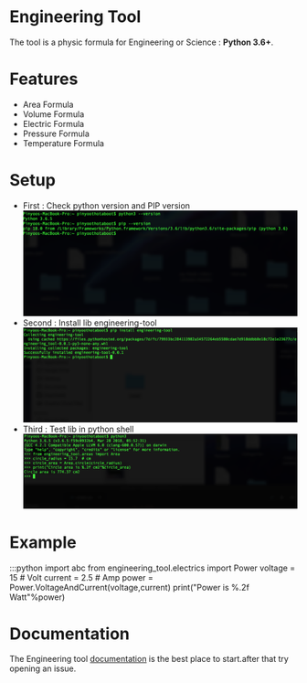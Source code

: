 # Engineering Tool

The tool is a physic formula for Engineering or Science : **Python 3.6+**.


# Features
- Area Formula
- Volume Formula
- Electric Formula
- Pressure Formula
- Temperature Formula 

# Setup
- First : Check python version and PIP version
![](docs/images/check_version.png?raw=true)
- Second : Install lib engineering-tool
![](docs/images/install.png?raw=true)
- Third : Test lib in python shell
![](docs/images/example.png?raw=true)

# Example
:::python
    import abc
    from engineering_tool.electrics import Power
    voltage = 15 # Volt
    current = 2.5 # Amp
    power = Power.VoltageAndCurrent(voltage,current)
    print("Power is %.2f Watt"%power)

# Documentation
The Engineering tool [documentation](https://github.com/pinyoothotaboot/engineering_tool/tree/master/docs) is the best place to start.after that try opening an issue.